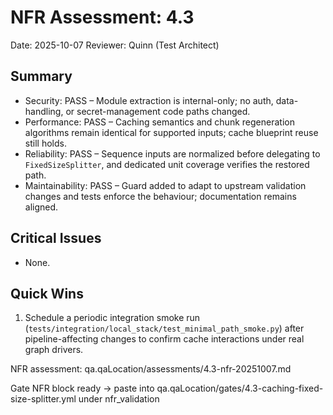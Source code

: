 # NFR Assessment: 4.3

Date: 2025-10-07
Reviewer: Quinn (Test Architect)

## Summary

- Security: PASS – Module extraction is internal-only; no auth, data-handling, or secret-management code paths changed.
- Performance: PASS – Caching semantics and chunk regeneration algorithms remain identical for supported inputs; cache blueprint reuse still holds.
- Reliability: PASS – Sequence inputs are normalized before delegating to `FixedSizeSplitter`, and dedicated unit coverage verifies the restored path.
- Maintainability: PASS – Guard added to adapt to upstream validation changes and tests enforce the behaviour; documentation remains aligned.

## Critical Issues

- None.

## Quick Wins

1. Schedule a periodic integration smoke run (`tests/integration/local_stack/test_minimal_path_smoke.py`) after pipeline-affecting changes to confirm cache interactions under real graph drivers.

NFR assessment: qa.qaLocation/assessments/4.3-nfr-20251007.md

Gate NFR block ready → paste into qa.qaLocation/gates/4.3-caching-fixed-size-splitter.yml under nfr_validation

